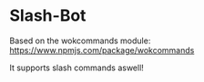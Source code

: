 # Slash-Bot
Based on the wokcommands module: https://www.npmjs.com/package/wokcommands

It supports slash commands aswell!
